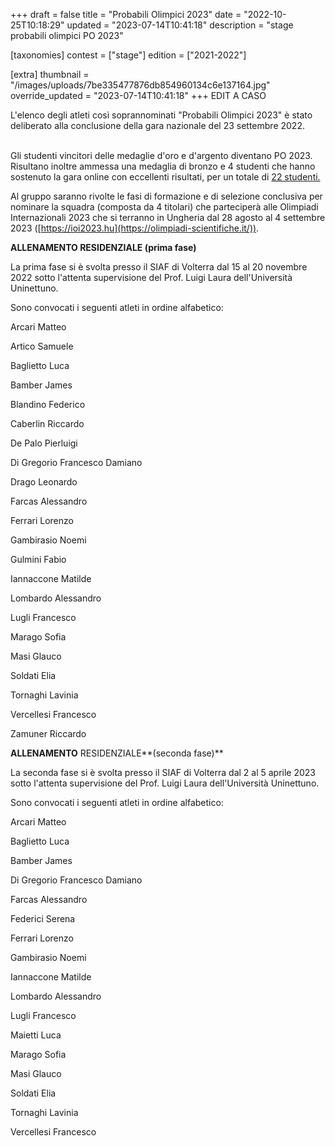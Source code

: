 +++
draft = false
title = "Probabili Olimpici 2023"
date = "2022-10-25T10:18:29"
updated = "2023-07-14T10:41:18"
description = "stage probabili olimpici PO 2023"

[taxonomies]
contest = ["stage"]
edition = ["2021-2022"]

[extra]
thumbnail = "/images/uploads/7be335477876db854960134c6e137164.jpg"
override_updated = "2023-07-14T10:41:18"
+++
EDIT A CASO



L'elenco degli atleti così soprannominati "Probabili Olimpici 2023" è stato deliberato alla conclusione della gara nazionale del 23 settembre 2022.

<br/>Gli studenti vincitori delle medaglie d'oro e d'argento diventano PO 2023. Risultano inoltre ammessa una medaglia di bronzo e 4 studenti che hanno sostenuto la gara online con eccellenti risultati, per un totale di [22 studenti.](/oldsite/224/PO_2023_-_sito.xlsx)

Al gruppo saranno rivolte le fasi di formazione e di selezione conclusiva per nominare la squadra (composta da 4 titolari) che parteciperà alle Olimpiadi Internazionali 2023 che si terranno in Ungheria dal 28 agosto al 4 settembre 2023 ([https://ioi2023.hu](https://olimpiadi-scientifiche.it/)).

**ALLENAMENTO RESIDENZIALE (prima fase)**

La prima fase si è svolta presso il SIAF di Volterra dal 15 al 20 novembre 2022 sotto l'attenta supervisione del Prof. Luigi Laura dell'Università Uninettuno.

Sono convocati i seguenti atleti in ordine alfabetico:

Arcari Matteo

Artico Samuele

Baglietto Luca

Bamber James

Blandino Federico

Caberlin Riccardo

De Palo Pierluigi

Di Gregorio Francesco Damiano

Drago Leonardo

Farcas Alessandro

Ferrari Lorenzo

Gambirasio Noemi

Gulmini Fabio

Iannaccone Matilde

Lombardo Alessandro

Lugli Francesco

Marago Sofia

Masi Glauco

Soldati Elia

Tornaghi Lavinia

Vercellesi Francesco

Zamuner Riccardo

**ALLENAMENTO** RESIDENZIALE**(seconda fase)** 

La seconda fase si è svolta presso il SIAF di Volterra dal 2 al 5 aprile 2023 sotto l'attenta supervisione del Prof. Luigi Laura dell'Università Uninettuno.

Sono convocati i seguenti atleti in ordine alfabetico:

Arcari Matteo

Baglietto Luca

Bamber James

Di Gregorio Francesco Damiano

Farcas Alessandro

Federici Serena

Ferrari Lorenzo

Gambirasio Noemi

Iannaccone Matilde

Lombardo Alessandro

Lugli Francesco

Maietti Luca

Marago Sofia

Masi Glauco

Soldati Elia

Tornaghi Lavinia

Vercellesi Francesco